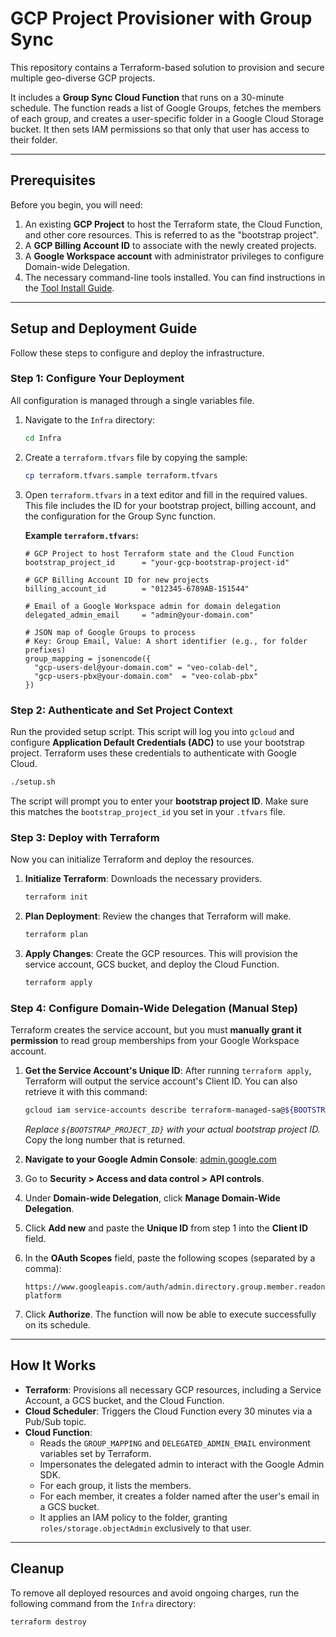 # GCP Project Provisioner with Group Sync

This repository contains a Terraform-based solution to provision and secure multiple geo-diverse GCP projects.

It includes a **Group Sync Cloud Function** that runs on a 30-minute schedule. The function reads a list of Google Groups, fetches the members of each group, and creates a user-specific folder in a Google Cloud Storage bucket. It then sets IAM permissions so that only that user has access to their folder.

---

## Prerequisites

Before you begin, you will need:

1.  An existing **GCP Project** to host the Terraform state, the Cloud Function, and other core resources. This is referred to as the "bootstrap project".
2.  A **GCP Billing Account ID** to associate with the newly created projects.
3.  A **Google Workspace account** with administrator privileges to configure Domain-wide Delegation.
4.  The necessary command-line tools installed. You can find instructions in the [Tool Install Guide](tools/ReadMe.md).

---

## Setup and Deployment Guide

Follow these steps to configure and deploy the infrastructure.

### Step 1: Configure Your Deployment

All configuration is managed through a single variables file.

1.  Navigate to the `Infra` directory:
    ```bash
    cd Infra
    ```
2.  Create a `terraform.tfvars` file by copying the sample:
    ```bash
    cp terraform.tfvars.sample terraform.tfvars
    ```
3.  Open `terraform.tfvars` in a text editor and fill in the required values. This file includes the ID for your bootstrap project, billing account, and the configuration for the Group Sync function.

    **Example `terraform.tfvars`:**
    ```hcl
    # GCP Project to host Terraform state and the Cloud Function
    bootstrap_project_id      = "your-gcp-bootstrap-project-id"

    # GCP Billing Account ID for new projects
    billing_account_id        = "012345-6789AB-151544"

    # Email of a Google Workspace admin for domain delegation
    delegated_admin_email     = "admin@your-domain.com"

    # JSON map of Google Groups to process
    # Key: Group Email, Value: A short identifier (e.g., for folder prefixes)
    group_mapping = jsonencode({
      "gcp-users-del@your-domain.com" = "veo-colab-del",
      "gcp-users-pbx@your-domain.com"  = "veo-colab-pbx"
    })
    ```

### Step 2: Authenticate and Set Project Context

Run the provided setup script. This script will log you into `gcloud` and configure **Application Default Credentials (ADC)** to use your bootstrap project. Terraform uses these credentials to authenticate with Google Cloud.

```bash
./setup.sh
```
The script will prompt you to enter your **bootstrap project ID**. Make sure this matches the `bootstrap_project_id` you set in your `.tfvars` file.

### Step 3: Deploy with Terraform

Now you can initialize Terraform and deploy the resources.

1.  **Initialize Terraform**: Downloads the necessary providers.
    ```bash
    terraform init
    ```
2.  **Plan Deployment**: Review the changes that Terraform will make.
    ```bash
    terraform plan
    ```
3.  **Apply Changes**: Create the GCP resources. This will provision the service account, GCS bucket, and deploy the Cloud Function.
    ```bash
    terraform apply
    ```

### Step 4: Configure Domain-Wide Delegation (Manual Step)

Terraform creates the service account, but you must **manually grant it permission** to read group memberships from your Google Workspace account.

1.  **Get the Service Account's Unique ID**: After running `terraform apply`, Terraform will output the service account's Client ID. You can also retrieve it with this command:
    ```bash
    gcloud iam service-accounts describe terraform-managed-sa@${BOOTSTRAP_PROJECT_ID}.iam.gserviceaccount.com --project="${BOOTSTRAP_PROJECT_ID}" --format='value(oauth2ClientId)'
    ```
    *Replace `${BOOTSTRAP_PROJECT_ID}` with your actual bootstrap project ID.* Copy the long number that is returned.

2.  **Navigate to your Google Admin Console**: [admin.google.com](http://admin.google.com)

3.  Go to **Security > Access and data control > API controls**.

4.  Under **Domain-wide Delegation**, click **Manage Domain-Wide Delegation**.

5.  Click **Add new** and paste the **Unique ID** from step 1 into the **Client ID** field.

6.  In the **OAuth Scopes** field, paste the following scopes (separated by a comma):
    ```
    https://www.googleapis.com/auth/admin.directory.group.member.readonly,https://www.googleapis.com/auth/cloud-platform
    ```
7.  Click **Authorize**. The function will now be able to execute successfully on its schedule.

---

## How It Works

* **Terraform**: Provisions all necessary GCP resources, including a Service Account, a GCS bucket, and the Cloud Function.
* **Cloud Scheduler**: Triggers the Cloud Function every 30 minutes via a Pub/Sub topic.
* **Cloud Function**:
    * Reads the `GROUP_MAPPING` and `DELEGATED_ADMIN_EMAIL` environment variables set by Terraform.
    * Impersonates the delegated admin to interact with the Google Admin SDK.
    * For each group, it lists the members.
    * For each member, it creates a folder named after the user's email in a GCS bucket.
    * It applies an IAM policy to the folder, granting `roles/storage.objectAdmin` exclusively to that user.

---

## Cleanup

To remove all deployed resources and avoid ongoing charges, run the following command from the `Infra` directory:

```bash
terraform destroy
